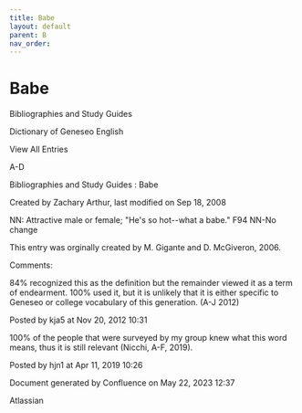 ```yaml
---
title: Babe
layout: default
parent: B
nav_order:
---
```


# Babe

Bibliographies and Study Guides

Dictionary of Geneseo English

View All Entries

A-D

Bibliographies and Study Guides : Babe

Created by  Zachary Arthur, last modified on Sep 18, 2008

NN: Attractive male or female; &quot;He's so hot--what a babe.&quot; F94 NN-No change 

This entry was orginally created by M. Gigante and D. McGiveron, 2006.

Comments:

84% recognized this as the definition but the remainder viewed it as a term of endearment. 100% used it, but it is unlikely that it is either specific to Geneseo or college vocabulary of this generation. (A-J 2012)

Posted by kja5 at Nov 20, 2012 10:31

100% of the people that were surveyed by my group knew what this word means, thus it is still relevant (Nicchi, A-F, 2019). 

Posted by hjn1 at Apr 11, 2019 10:26

Document generated by Confluence on May 22, 2023 12:37

Atlassian
